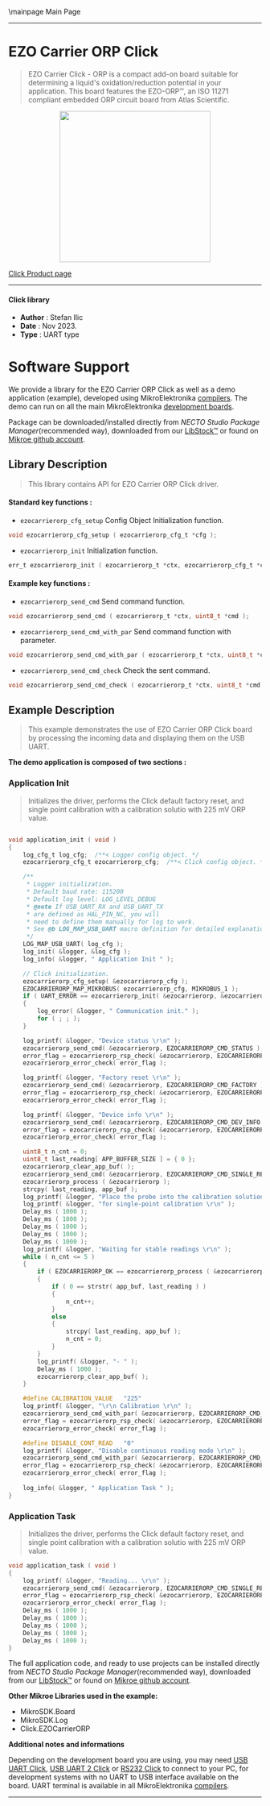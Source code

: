 \mainpage Main Page

---
# EZO Carrier ORP Click

> EZO Carrier Click - ORP is a compact add-on board suitable for determining a liquid's oxidation/reduction potential in your application. This board features the EZO-ORP™, an ISO 11271 compliant embedded ORP circuit board from Atlas Scientific. 

<p align="center">
  <img src="https://download.mikroe.com/images/click_for_ide/ezocarrierorp_click.png" height=300px>
</p>

[Click Product page](https://www.mikroe.com/ezo-carrier-click-orp)

---


#### Click library

- **Author**        : Stefan Ilic
- **Date**          : Nov 2023.
- **Type**          : UART type


# Software Support

We provide a library for the EZO Carrier ORP Click
as well as a demo application (example), developed using MikroElektronika
[compilers](https://www.mikroe.com/necto-studio).
The demo can run on all the main MikroElektronika [development boards](https://www.mikroe.com/development-boards).

Package can be downloaded/installed directly from *NECTO Studio Package Manager*(recommended way), downloaded from our [LibStock&trade;](https://libstock.mikroe.com) or found on [Mikroe github account](https://github.com/MikroElektronika/mikrosdk_click_v2/tree/master/clicks).

## Library Description

> This library contains API for EZO Carrier ORP Click driver.

#### Standard key functions :

- `ezocarrierorp_cfg_setup` Config Object Initialization function.
```c
void ezocarrierorp_cfg_setup ( ezocarrierorp_cfg_t *cfg );
```

- `ezocarrierorp_init` Initialization function.
```c
err_t ezocarrierorp_init ( ezocarrierorp_t *ctx, ezocarrierorp_cfg_t *cfg );
```

#### Example key functions :

- `ezocarrierorp_send_cmd` Send command function.
```c
void ezocarrierorp_send_cmd ( ezocarrierorp_t *ctx, uint8_t *cmd );
```

- `ezocarrierorp_send_cmd_with_par` Send command function with parameter.
```c
void ezocarrierorp_send_cmd_with_par ( ezocarrierorp_t *ctx, uint8_t *cmd, uint8_t *param_buf );
```

- `ezocarrierorp_send_cmd_check` Check the sent command.
```c
void ezocarrierorp_send_cmd_check ( ezocarrierorp_t *ctx, uint8_t *cmd );
```

## Example Description

> This example demonstrates the use of EZO Carrier ORP Click board by processing
 the incoming data and displaying them on the USB UART.

**The demo application is composed of two sections :**

### Application Init

> Initializes the driver, performs the Click default factory reset, and single point calibration 
  with a calibration solutio with 225 mV ORP value.

```c

void application_init ( void ) 
{
    log_cfg_t log_cfg;  /**< Logger config object. */
    ezocarrierorp_cfg_t ezocarrierorp_cfg;  /**< Click config object. */

    /** 
     * Logger initialization.
     * Default baud rate: 115200
     * Default log level: LOG_LEVEL_DEBUG
     * @note If USB_UART_RX and USB_UART_TX 
     * are defined as HAL_PIN_NC, you will 
     * need to define them manually for log to work. 
     * See @b LOG_MAP_USB_UART macro definition for detailed explanation.
     */
    LOG_MAP_USB_UART( log_cfg );
    log_init( &logger, &log_cfg );
    log_info( &logger, " Application Init " );

    // Click initialization.
    ezocarrierorp_cfg_setup( &ezocarrierorp_cfg );
    EZOCARRIERORP_MAP_MIKROBUS( ezocarrierorp_cfg, MIKROBUS_1 );
    if ( UART_ERROR == ezocarrierorp_init( &ezocarrierorp, &ezocarrierorp_cfg ) ) 
    {
        log_error( &logger, " Communication init." );
        for ( ; ; );
    }

    log_printf( &logger, "Device status \r\n" );
    ezocarrierorp_send_cmd( &ezocarrierorp, EZOCARRIERORP_CMD_STATUS );
    error_flag = ezocarrierorp_rsp_check( &ezocarrierorp, EZOCARRIERORP_RSP_OK );
    ezocarrierorp_error_check( error_flag );

    log_printf( &logger, "Factory reset \r\n" );
    ezocarrierorp_send_cmd( &ezocarrierorp, EZOCARRIERORP_CMD_FACTORY );
    error_flag = ezocarrierorp_rsp_check( &ezocarrierorp, EZOCARRIERORP_RSP_READY );
    ezocarrierorp_error_check( error_flag );

    log_printf( &logger, "Device info \r\n" );
    ezocarrierorp_send_cmd( &ezocarrierorp, EZOCARRIERORP_CMD_DEV_INFO );
    error_flag = ezocarrierorp_rsp_check( &ezocarrierorp, EZOCARRIERORP_RSP_OK );
    ezocarrierorp_error_check( error_flag );

    uint8_t n_cnt = 0;
    uint8_t last_reading[ APP_BUFFER_SIZE ] = { 0 };
    ezocarrierorp_clear_app_buf( );
    ezocarrierorp_send_cmd( &ezocarrierorp, EZOCARRIERORP_CMD_SINGLE_READ );
    ezocarrierorp_process ( &ezocarrierorp );
    strcpy( last_reading, app_buf );
    log_printf( &logger, "Place the probe into the calibration solution,\r\n" );
    log_printf( &logger, "for single-point calibration \r\n" );
    Delay_ms ( 1000 );
    Delay_ms ( 1000 );
    Delay_ms ( 1000 );
    Delay_ms ( 1000 );
    Delay_ms ( 1000 );
    log_printf( &logger, "Waiting for stable readings \r\n" );
    while ( n_cnt <= 5 )
    {
        if ( EZOCARRIERORP_OK == ezocarrierorp_process ( &ezocarrierorp ) )
        {  
            if ( 0 == strstr( app_buf, last_reading ) )
            {
                n_cnt++;
            }
            else
            {
                strcpy( last_reading, app_buf );
                n_cnt = 0;
            }
        }
        log_printf( &logger, "- " );
        Delay_ms ( 1000 );
        ezocarrierorp_clear_app_buf( );
    }

    #define CALIBRATION_VALUE   "225"
    log_printf( &logger, "\r\n Calibration \r\n" );
    ezocarrierorp_send_cmd_with_par( &ezocarrierorp, EZOCARRIERORP_CMD_CAL, CALIBRATION_VALUE );
    error_flag = ezocarrierorp_rsp_check( &ezocarrierorp, EZOCARRIERORP_RSP_OK );
    ezocarrierorp_error_check( error_flag );

    #define DISABLE_CONT_READ   "0"
    log_printf( &logger, "Disable continuous reading mode \r\n" );
    ezocarrierorp_send_cmd_with_par( &ezocarrierorp, EZOCARRIERORP_CMD_CONT_READ, DISABLE_CONT_READ );
    error_flag = ezocarrierorp_rsp_check( &ezocarrierorp, EZOCARRIERORP_RSP_OK );
    ezocarrierorp_error_check( error_flag );
    
    log_info( &logger, " Application Task " );
}

```

### Application Task

> Initializes the driver, performs the Click default factory reset, and single point calibration 
  with a calibration solutio with 225 mV ORP value.

```c
void application_task ( void ) 
{
    log_printf( &logger, "Reading... \r\n" );
    ezocarrierorp_send_cmd( &ezocarrierorp, EZOCARRIERORP_CMD_SINGLE_READ );
    error_flag = ezocarrierorp_rsp_check( &ezocarrierorp, EZOCARRIERORP_RSP_OK );
    ezocarrierorp_error_check( error_flag );
    Delay_ms ( 1000 );
    Delay_ms ( 1000 );
    Delay_ms ( 1000 );
    Delay_ms ( 1000 );
    Delay_ms ( 1000 );
}
```


The full application code, and ready to use projects can be installed directly from *NECTO Studio Package Manager*(recommended way), downloaded from our [LibStock&trade;](https://libstock.mikroe.com) or found on [Mikroe github account](https://github.com/MikroElektronika/mikrosdk_click_v2/tree/master/clicks).

**Other Mikroe Libraries used in the example:**

- MikroSDK.Board
- MikroSDK.Log
- Click.EZOCarrierORP

**Additional notes and informations**

Depending on the development board you are using, you may need
[USB UART Click](https://www.mikroe.com/usb-uart-click),
[USB UART 2 Click](https://www.mikroe.com/usb-uart-2-click) or
[RS232 Click](https://www.mikroe.com/rs232-click) to connect to your PC, for
development systems with no UART to USB interface available on the board. UART
terminal is available in all MikroElektronika
[compilers](https://shop.mikroe.com/compilers).

---
